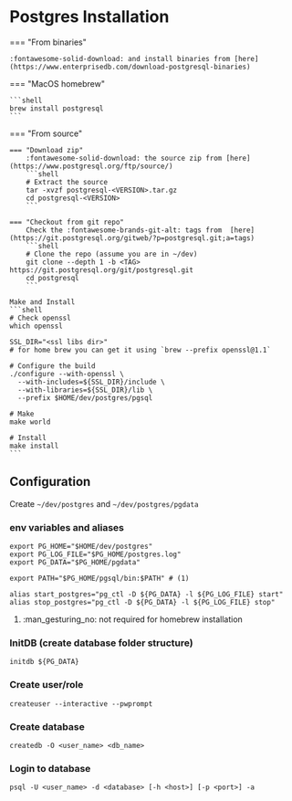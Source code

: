 # Postgres Installation

=== "From binaries"

    :fontawesome-solid-download: and install binaries from [here](https://www.enterprisedb.com/download-postgresql-binaries)

=== "MacOS homebrew"

    ```shell
    brew install postgresql
    ```

=== "From source"

    === "Download zip"
        :fontawesome-solid-download: the source zip from [here](https://www.postgresql.org/ftp/source/)
        ```shell
        # Extract the source
        tar -xvzf postgresql-<VERSION>.tar.gz
        cd postgresql-<VERSION>
        ```

    === "Checkout from git repo"
        Check the :fontawesome-brands-git-alt: tags from  [here](https://git.postgresql.org/gitweb/?p=postgresql.git;a=tags)
        ```shell   
        # Clone the repo (assume you are in ~/dev)
        git clone --depth 1 -b <TAG> https://git.postgresql.org/git/postgresql.git
        cd postgresql
        ```

    Make and Install
    ```shell
    # Check openssl
    which openssl
    
    SSL_DIR="<ssl libs dir>" 
    # for home brew you can get it using `brew --prefix openssl@1.1` 

    # Configure the build
    ./configure --with-openssl \
      --with-includes=${SSL_DIR}/include \
      --with-libraries=${SSL_DIR}/lib \
      --prefix $HOME/dev/postgres/pgsql
    
    # Make
    make world
    
    # Install
    make install 
    ```

## Configuration

Create `~/dev/postgres` and `~/dev/postgres/pgdata`

### env variables and aliases

```shell title="Postgres config"
export PG_HOME="$HOME/dev/postgres"
export PG_LOG_FILE="$PG_HOME/postgres.log"
export PG_DATA="$PG_HOME/pgdata"

export PATH="$PG_HOME/pgsql/bin:$PATH" # (1)

alias start_postgres="pg_ctl -D ${PG_DATA} -l ${PG_LOG_FILE} start"
alias stop_postgres="pg_ctl -D ${PG_DATA} -l ${PG_LOG_FILE} stop"
```

1. :man_gesturing_no: not required for homebrew installation

### InitDB (create database folder structure)

```shell
initdb ${PG_DATA}
```

### Create user/role

```shell
createuser --interactive --pwprompt
```

### Create database

```shell
createdb -O <user_name> <db_name>
```

### Login to database

```shell
psql -U <user_name> -d <database> [-h <host>] [-p <port>] -a
```
